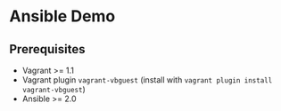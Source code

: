 # Ansible Demo

## Prerequisites

* Vagrant >= 1.1
* Vagrant plugin `vagrant-vbguest` (install with `vagrant plugin install vagrant-vbguest`)
* Ansible >= 2.0
